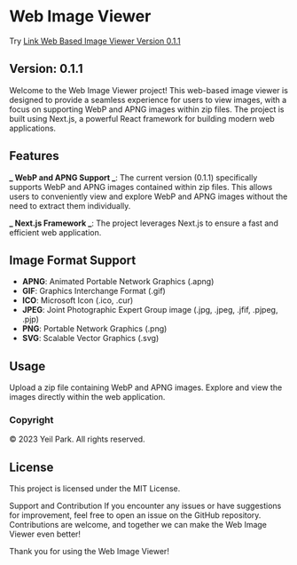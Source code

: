# Web Image Viewer

Try [Link Web Based Image Viewer Version 0.1.1 ](https://viewer.yesyeil.ca/)

## Version: 0.1.1

Welcome to the Web Image Viewer project! This web-based image viewer is designed to provide a seamless experience for users to view images, with a focus on supporting WebP and APNG images within zip files. The project is built using Next.js, a powerful React framework for building modern web applications.

## Features

**_ WebP and APNG Support _**: The current version (0.1.1) specifically supports WebP and APNG images contained within zip files. This allows users to conveniently view and explore WebP and APNG images without the need to extract them individually.

**_ Next.js Framework _**: The project leverages Next.js to ensure a fast and efficient web application.

## Image Format Support

- **APNG**: Animated Portable Network Graphics (.apng)
- **GIF**: Graphics Interchange Format (.gif)
- **ICO**: Microsoft Icon (.ico, .cur)
- **JPEG**: Joint Photographic Expert Group image (.jpg, .jpeg, .jfif, .pjpeg, .pjp)
- **PNG**: Portable Network Graphics (.png)
- **SVG**: Scalable Vector Graphics (.svg)

## Usage

Upload a zip file containing WebP and APNG images.
Explore and view the images directly within the web application.

### Copyright

© 2023 Yeil Park. All rights reserved.

## License

This project is licensed under the MIT License.

Support and Contribution
If you encounter any issues or have suggestions for improvement, feel free to open an issue on the GitHub repository. Contributions are welcome, and together we can make the Web Image Viewer even better!

Thank you for using the Web Image Viewer!
